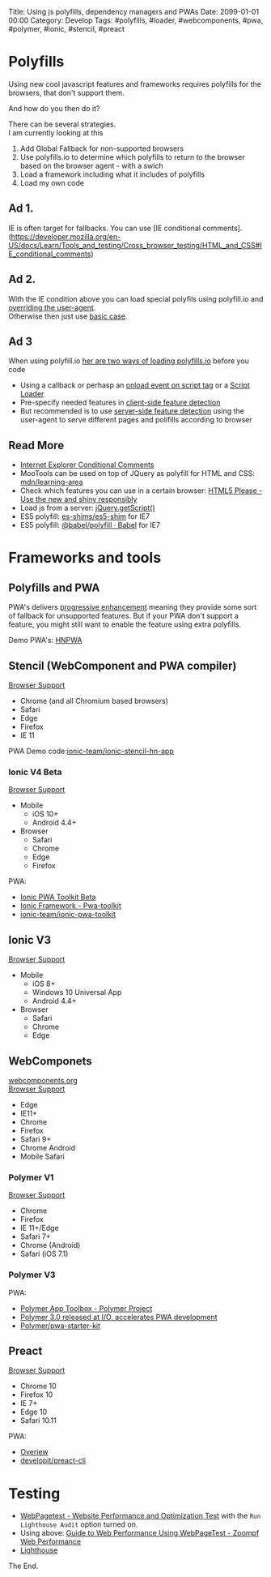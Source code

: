 Title: Using js polyfills, dependency managers and PWAs
Date: 2099-01-01 00:00
Category: Develop
Tags: #polyfills, #loader, #webcomponents, #pwa, #polymer, #ionic, #stencil, #preact

# Polyfills

Using new cool javascript features and frameworks requires polyfills for the browsers, that don't support them.

And how do you then do it?

There can be several strategies.  
I am currently looking at this

1. Add Global Fallback for non-supported browsers
2. Use polyfills.io to determine which polyfills to return to the browser based on the browser agent - with a swich
3. Load a framework including what it includes of polyfills
4. Load my own code

## Ad 1.

IE is often target for fallbacks. You can use [IE conditional comments].(https://developer.mozilla.org/en-US/docs/Learn/Tools_and_testing/Cross_browser_testing/HTML_and_CSS#IE_conditional_comments)

## Ad 2. 

With the IE condition above you can load special polyfils using polyfill.io and [overriding the user-agent](https://polyfill.io/v2/docs/examples#override-ua).  
Otherwise then just use [basic case](https://polyfill.io/v2/docs/examples#basic).  

## Ad 3

When using polyfill.io [her are two ways of loading polyfills.io](https://polyfill.io/v2/docs/examples#feature-detection) before you code

* Using a callback or perhasp an [onload event on script tag](https://stackoverflow.com/questions/16230886/trying-to-fire-the-onload-event-on-script-tag) or a [Script Loader](https://davidwalsh.name/javascript-loader)
* Pre-specify needed features in  [client-side feature detection](https://output.jsbin.com/sufiboz/)
* But recommended is to use [server-side feature detection](https://webplatform.github.io/docs/concepts/Detecting_device_and_browser/)
 using the user-agent to serve different pages and polifills according to browser

## Read More

* [Internet Explorer Conditional Comments](https://www.sitepoint.com/internet-explorer-conditional-comments/)
* MooTools can be used on top of JQuery as polyfill for HTML and CSS: [mdn/learning-area](https://github.com/mdn/learning-area/blob/master/tools-testing/cross-browser-testing/html-css/selectivizr-example.html)
* Check which features you can use in a certain browser: [HTML5 Please - Use the new and shiny responsibly](http://html5please.com/)
* Load js from a server: [jQuery.getScript()](http://api.jquery.com/jQuery.getScript/)
* ES5 polyfill: [es-shims/es5-shim](https://github.com/es-shims/es5-shim) for IE7
* ES5 polyfill: [@babel/polyfill · Babel](https://babeljs.io/docs/en/babel-polyfill/) for IE7

# Frameworks and tools

## Polyfills and PWA

PWA's delivers [progressive enhancement](https://ionicframework.com/docs/developer-resources/progressive-web-apps/) meaning they provide some sort of fallback for unsupported features. But if your PWA don't support a feature, you might still want to enable the feature using extra polyfills.

Demo PWA's: [HNPWA](https://hnpwa.com/)

## Stencil (WebComponent and PWA compiler)

[Browser Support](https://github.com/ionic-team/stencil#browser-support)

* Chrome (and all Chromium based browsers)
* Safari
* Edge
* Firefox
* IE 11

PWA Demo code:[ionic-team/ionic-stencil-hn-app](https://github.com/ionic-team/ionic-stencil-hn-app)

### Ionic V4 Beta

[Browser Support](https://beta.ionicframework.com/docs/intro/browser-support)

* Mobile
    * iOS 10+
    * Android 4.4+
* Browser
    * Safari
    * Chrome
    * Edge
    * Firefox

PWA:  
* [Ionic PWA Toolkit Beta](https://blog.ionicframework.com/announcing-the-ionic-pwa-toolkit-beta/)
* [Ionic Framework - Pwa-toolkit](https://ionicframework.com/pwa/toolkit)
* [ionic-team/ionic-pwa-toolkit](https://github.com/ionic-team/ionic-pwa-toolkit)

## Ionic V3

[Browser Support](https://ionicframework.com/docs/intro/browser-support/)

* Mobile
    * iOS 8+
    * Windows 10 Universal App
    * Android 4.4+
* Browser
    * Safari
    * Chrome
    * Edge

## WebComponets

[webcomponents.org](https://www.webcomponents.org/polyfills)  
[Browser Support](https://github.com/WebComponents/webcomponentsjs#browser-support)
* Edge
* IE11+
* Chrome
* Firefox
* Safari 9+
* Chrome Android
* Mobile Safari

### Polymer V1

[Browser Support](https://www.polymer-project.org/1.0/docs/browsers)

* Chrome
* Firefox
* IE 11+/Edge
* Safari 7+
* Chrome (Android)
* Safari (iOS 7.1)

### Polymer V3

PWA:  
* [Polymer App Toolbox - Polymer Project](https://www.polymer-project.org/3.0/toolbox/)
* [Polymer 3.0 released at I/O, accelerates PWA development](https://react-etc.net/entry/polymer-3-0-released-io-accelerates-pwa-development)
* [Polymer/pwa-starter-kit](https://github.com/Polymer/pwa-starter-kit/blob/master/README.md)

## Preact

[Browser Support](https://preactjs.com/about/browser-support)

* Chrome 10
* Firefox 10
* IE 7+
* Edge 10
* Safari 10.11

PWA:  
* [Overiew](https://preactjs.com/guide/progressive-web-apps)
* [developit/preact-cli](https://github.com/developit/preact-cli)

# Testing

* [WebPagetest - Website Performance and Optimization Test](https://www.webpagetest.org/easy) with the `Run Lighthouse Audit` option turned on.
* Using above: [Guide to Web Performance Using WebPageTest - Zoompf Web Performance](https://zoompf.com/blog/2015/07/the-seo-experts-guide-to-web-performance-using-webpagetest-2/)
* [Lighthouse ](https://developers.google.com/web/tools/lighthouse/)

The End.